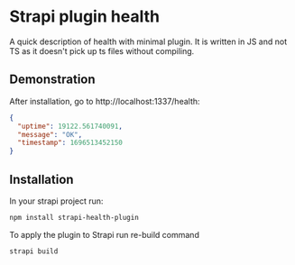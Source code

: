# Strapi plugin health

A quick description of health with minimal plugin. It is written in JS and not TS as it doesn't pick up ts files without compiling.

## Demonstration

After installation, go to http://localhost:1337/health:

```json
{
  "uptime": 19122.561740091,
  "message": "OK",
  "timestamp": 1696513452150
}
```

## Installation

In your strapi project run:

```sh
npm install strapi-health-plugin
```

To apply the plugin to Strapi run re-build command

```sh
strapi build
```
